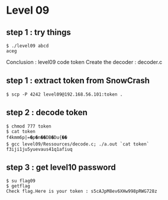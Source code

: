 # Level 09

## step 1 : try things
```
$ ./level09 abcd
aceg
```
Conclusion : level09 code token
Create the decoder : decoder.c

## step 1 : extract token from SnowCrash
```
$ scp -P 4242 level09@192.168.56.101:token .
```

## step 2 : decode token
```
$ chmod 777 token
$ cat token
f4kmm6p|=�p�n��DB�Du{��
$ gcc level09/Ressources/decode.c; ./a.out `cat token`
f3iji1ju5yuevaus41q1afiuq
```

## step 3 : get level10 password
```
$ su flag09
$ getflag
Check flag.Here is your token : s5cAJpM8ev6XHw998pRWG728z
```
